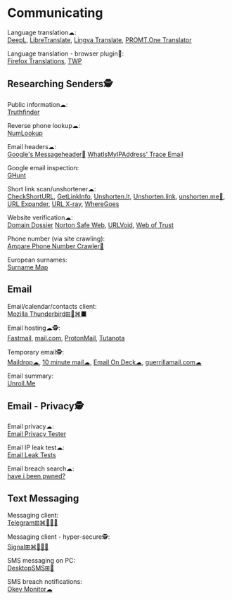 # Communicating

Language translation☁:  
[DeepL](https://www.deepl.com/translator),
[LibreTranslate](https://libretranslate.com/),
[Lingva Translate](https://lingva.ml/),
[PROMT.One Translator](https://www.online-translator.com/translation)

Language translation - browser plugin🔌:  
[Firefox Translations](https://addons.mozilla.org/en-US/firefox/addon/firefox-translations/),
[TWP](https://addons.mozilla.org/en-US/firefox/addon/traduzir-paginas-web/)

## Researching Senders🕵️

Public information☁:  
[Truthfinder](https://www.truthfinder.com/)

Reverse phone lookup☁:  
[NumLookup](https://www.numlookup.com/)

Email headers☁:  
[Google's Messageheader🧛](https://toolbox.googleapps.com/apps/messageheader/)
[WhatIsMyIPAddress' Trace Email](https://whatismyipaddress.com/trace-email)

Google email inspection:  
[GHunt](https://github.com/mxrch/GHunt)

Short link scan/unshortener☁:  
[CheckShortURL](https://checkshorturl.com/),
[GetLinkInfo](https://www.getlinkinfo.com/),
[Unshorten.It](https://unshorten.it/),
[Unshorten.link](https://unshorten.link/),
[unshorten.me🔌](https://unshorten.me/),
[URL Expander](https://urlex.org/),
[URL X-ray](https://urlxray.com/),
[WhereGoes](https://wheregoes.com/)

Website verification☁:  
[Domain Dossier](https://centralops.net/co/DomainDossier.aspx)
[Norton Safe Web](https://safeweb.norton.com/),
[URLVoid](https://www.urlvoid.com/),
[Web of Trust](https://mywot.com/)

Phone number (via site crawling):  
[Ampare Phone Number Crawler🐧](https://snapcraft.io/amparephonenumbercrawler)

European surnames:  
[Surname Map](https://www.surnamemap.eu/)

## Email

Email/calendar/contacts client:  
[Mozilla Thunderbird⊞🐧⌘■](https://www.thunderbird.net/)

Email hosting☁🕵️:  
[Fastmail](https://www.fastmail.com/),
[mail.com](https://www.mail.com/),
[ProtonMail](https://protonmail.com/),
[Tutanota](https://tutanota.com/)

Temporary email🕵️:  
[Maildrop☁](https://maildrop.cc/),
[10 minute mail☁](https://10minutemail.com/),
[Email On Deck☁](https://www.emailondeck.com/),
[guerrillamail.com☁](https://www.guerrillamail.com/)

Email summary:  
[Unroll.Me](https://unroll.me/)

## Email - Privacy🕵️

Email privacy☁:  
[Email Privacy Tester](https://www.emailprivacytester.com/)

Email IP leak test☁:  
[Email Leak Tests](https://emailipleak.com/)

Email breach search☁:  
[have i been pwned?](https://haveibeenpwned.com/)

## Text Messaging

Messaging client:  
[Telegram⊞⌘🐧🍎🤖](https://telegram.org/)

Messaging client - hyper-secure🕵️:  
[Signal⊞⌘🐧🍎🤖](https://signal.org/)

SMS messaging on PC:  
[DesktopSMS⊞🤖](https://www.desktopsms.net/)

SMS breach notifications:  
[Okey Monitor☁](https://okeymonitor.com/)
